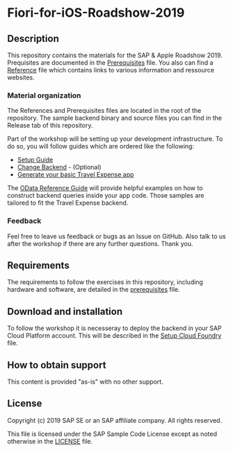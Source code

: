 # Fiori-for-iOS-Roadshow-2019

## Description

This repository contains the materials for the SAP & Apple Roadshow 2019. Prequisites are documented in the [Prerequisites](prerequisites.md) file. You also can find a [Reference](References.md) file which contains links to various information and ressource websites.

### Material organization

The References and Prerequisites files are located in the root of the repository. The sample backend binary and source files you can find in the Release tab of this repository.

Part of the workshop will be setting up your development infrastructure. To do so, you will follow guides which are ordered like the following:

- [Setup Guide](SetupGuide.md)
- [Change Backend](ChangeBackendGuide.md) - (Optional)
- [Generate your basic Travel Expense app](GenerateTravelExpenseAppGuide.md)

The [OData Reference Guide](ODataReferenceGuide.md) will provide helpful examples on how to construct backend queries inside your app code. Those samples are tailored to fit the Travel Expense backend.

### Feedback

Feel free to leave us feedback or bugs as an Issue on GitHub. Also talk to us after the workshop if there are any further questions. Thank you.


## Requirements

The requirements to follow the exercises in this repository, including hardware and software, are detailed in the [prerequisites](prerequisites.md) file.


## Download and installation

To follow the workshop it is necesseray to deploy the backend in your SAP Cloud Platform account. This will be described in the [Setup Cloud Foundry]() file.


## How to obtain support

This content is provided "as-is" with no other support.


## License

Copyright (c) 2019 SAP SE or an SAP affiliate company. All rights reserved.

This file is licensed under the SAP Sample Code License except as noted otherwise in the [LICENSE](LICENSE) file.



